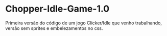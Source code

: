 # Chopper-Idle-Game-1.0
Primeira versão do código de um jogo Clicker/Idle que venho trabalhando, versão sem sprites e embelezamentos no css.

